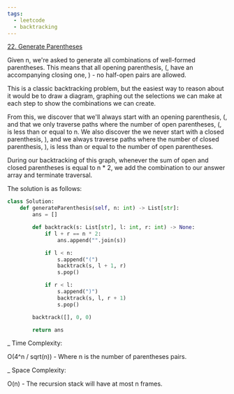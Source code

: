 ```yaml
---
tags:
  - leetcode
  - backtracking
---
```


<a href="https://leetcode.com/problems/generate-parentheses/">22. Generate
Parentheses</a>

Given n, we're asked to generate all combinations of well-formed parentheses.
This means that all opening parenthesis, (, have an accompanying closing one,
) - no half-open pairs are allowed.

This is a classic backtracking problem, but the easiest way to reason about it
would be to draw a diagram, graphing out the selections we can make at each step
to show the combinations we can create.

From this, we discover that we'll always start with an opening parenthesis, (,
and that we only traverse paths where the number of open parentheses, (, is less
than or equal to n. We also discover the we never start with a closed
parenthesis, ), and we always traverse paths where the number of closed
parenthesis, ), is less than or equal to the number of open parentheses.

During our backtracking of this graph, whenever the sum of open and closed
parentheses is equal to n \* 2, we add the combination to our answer array and
terminate traversal.

The solution is as follows:

```python
class Solution:
    def generateParenthesis(self, n: int) -> List[str]:
        ans = []

        def backtrack(s: List[str], l: int, r: int) -> None:
            if l + r == n * 2:
                ans.append("".join(s))

            if l < n:
                s.append("(")
                backtrack(s, l + 1, r)
                s.pop()

            if r < l:
                s.append(")")
                backtrack(s, l, r + 1)
                s.pop()

        backtrack([], 0, 0)

        return ans
```

\_ Time Complexity:

O(4^n / sqrt(n)) - Where n is the number of parentheses pairs.

\_ Space Complexity:

O(n) - The recursion stack will have at most n frames.
